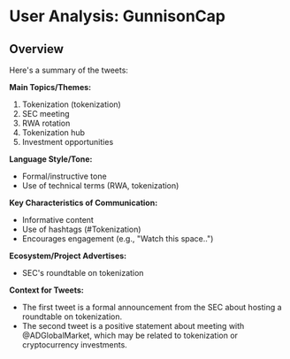 # User Analysis: GunnisonCap

## Overview

Here's a summary of the tweets:

**Main Topics/Themes:**

1. Tokenization (tokenization)
2. SEC meeting
3. RWA rotation
4. Tokenization hub
5. Investment opportunities

**Language Style/Tone:**

* Formal/instructive tone
* Use of technical terms (RWA, tokenization)

**Key Characteristics of Communication:**

* Informative content
* Use of hashtags (#Tokenization)
* Encourages engagement (e.g., "Watch this space..")

**Ecosystem/Project Advertises:**

* SEC's roundtable on tokenization

**Context for Tweets:**

* The first tweet is a formal announcement from the SEC about hosting a roundtable on tokenization.
* The second tweet is a positive statement about meeting with @ADGlobalMarket, which may be related to tokenization or cryptocurrency investments.